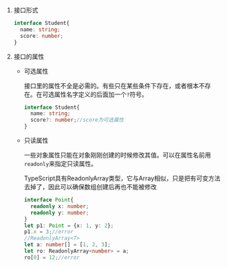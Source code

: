 1. 接口形式

   ```typescript
   interface Student{
     name: string;
     score: number;
   }
   ```

2. 接口的属性

   - 可选属性

     接口里的属性不全是必需的。有些只在某些条件下存在，或者根本不存在。在可选属性名字定义的后面加一个`?`符号。

     ```typescript
     interface Student{
       name: string;
       score?: number;//score为可选属性
     }
     ```

   - 只读属性

     一些对象属性只能在对象刚刚创建的时候修改其值。可以在属性名前用`readonly`来指定只读属性。

     TypeScript具有ReadonlyArray<T>类型，它与Array<T>相似，只是把有可变方法去掉了，因此可以确保数组创建后再也不能被修改

     ```typescript
     interface Point{
       readonly x: number;
       readonly y: number;
     }
     let p1: Point = {x: 1, y: 2};
     p1.x = 3;//error
     //ReadonlyArray<T>
     let a: number[] = [1, 2, 3];
     let ro: ReadonlyArray<number> = a;
     ro[0] = 12;//error
     ```

     ​

     ​

     ​